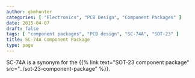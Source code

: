 ```yaml
---
author: gbmhunter
categories: [ "Electronics", "PCB Design", "Component Packages" ]
date: 2015-04-07
draft: false
tags: [ "component packages", "PCB design", "SC-74A", "SOT-23" ]
title: SC-74A Component Package
type: page
---
```


SC-74A is a synonym for the {{% link text="SOT-23 component package" src="../sot-23-component-package" %}}.
